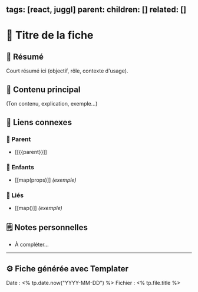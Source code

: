 ## tags: [react, juggl] parent: children: [] related: []

# 📄 Titre de la fiche

## 🧠 Résumé

Court résumé ici (objectif, rôle, contexte d'usage).

## 📌 Contenu principal

(Ton contenu, explication, exemple...)

## 🔗 Liens connexes

### 🧭 Parent

- [[{{parent}}]]
    

### 🧒 Enfants

- [[map(props)]] _(exemple)_
    

### 🔁 Liés

- [[map()]] _(exemple)_
    

## 🗒️ Notes personnelles

- À compléter...
    

---

## ⚙️ Fiche générée avec Templater

Date : <% tp.date.now("YYYY-MM-DD") %> Fichier : <% tp.file.title %>


